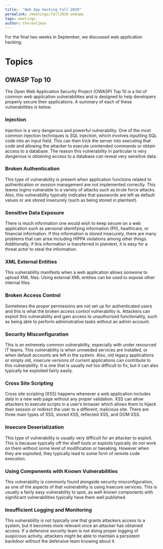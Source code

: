 ```yaml
---
title:  "Web App Hacking Fall 2020"
permalink: /meetings/fall2020_webapp
tags: meetings
author: therealjman
---
```


For the final two weeks in September, we discussed web application hacking.

# Topics

## OWASP Top 10

The Open Web Application Security Project (OWASP) Top 10 is a list of common web application vulnerabilities and is designed to help developers properly secure their applications. A summary of each of these vulnerabilities is below.

### Injection

Injection is a very dangerous and powerful vulnerability. One of the most common injection techniques is SQL injection, which involves inputting SQL code into an input field. This can then trick the server into executing that code and allowing the attacker to execute unintended commands or obtain access to a database. The reason this vulnerability in particular is very dangerous is obtaining access to a database can reveal very sensitive data.

### Broken Authentication

This type of vulnerability is present when application functions related to authentication or session management are not implemented correctly. This leaves logins vulnerable to a variety of attacks such as brute force attacks. Also, this vulnerability typically indicates that passwords are left as default values or are stored insecurely (such as being stored in plaintext).

### Sensitive Data Exposure

There is much information one would wish to keep secure on a web application such as personal identifying information (PII), healthcare, or financial information. If this information is stored insecurely, there are many problems that can arise including HIPPA violations among other things. Additionally, if this information is transferred in plaintext, it is easy for a threat actor to steal the information.

### XML External Entities

This vulnerability manifests when a web application allows someone to upload XML files. Using external XML entities can be used to expose other internal files.

### Broken Access Control

Sometimes the proper permissions are not set up for authenticated users and this is what the broken access control vulnerability is. Attackers can exploit this vulnerability and gain access to unauthorized functionality, such as being able to perform administrative tasks without an admin account.

### Security Misconfiguration

This is an extremely common vulnerability, especially with under resourced IT teams. This vulnerability is when unneeded services are installed, or when default accounts are left in the system. Also, old legacy applications or simply old, insecure versions of current applications can contribute to this vulnerability. It is one that is usually not too difficult to fix, but it can also typically be exploited fairly easily.

### Cross Site Scripting

Cross site scripting (XSS) happens whenever a web application includes data in a new web page without any proper validation. XSS can allow attackers to execute scripts in a user’s browser which allows them to hijack their session or redirect the user to a different, malicious site. There are three main types of XSS, stored XSS, reflected XSS, and DOM XSS.

### Insecure Deserialization

This type of vulnerability is usually very difficult for an attacker to exploit. This is because typically off the shelf tools or exploits typically do not work on them without some level of modification or tweaking. However when they are exploited, they typically lead to some form of remote code execution.

### Using Components with Known Vulnerabilities

This vulnerability is commonly found alongside security misconfiguration, as one of the aspects of that vulnerability is using insecure services. This is usually a fairly easy vulnerability to spot, as well-known components with significant vulnerabilities typically have them well published.

### Insufficient Logging and Monitoring

This vulnerability is not typically one that grants attackers access to a system, but it becomes more relevant once an attacker has obtained access. If a defensive security team is not doing proper logging of suspicious activity, attackers might be able to maintain a persistent backdoor without the defensive team knowing about it.

